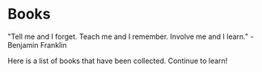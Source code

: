 # Books

"Tell me and I forget. Teach me and I remember. Involve me and I learn." - Benjamin Franklin

Here is a list of books that have been collected. Continue to learn! 
